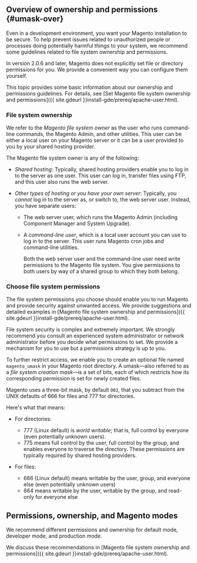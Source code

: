 <div markdown="1">

## Overview of ownership and permissions {#umask-over}
Even in a development environment, you want your Magento installation to be secure. To help prevent issues related to unauthorized people or processes doing potentially harmful things to your system, we recommend some guidelines related to file system ownership and permissions.

<div class="bs-callout bs-callout-info" id="info">
  <p>In version 2.0.6 and later, Magento does not explicitly set file or directory permissions for you. We provide a convenient way you can configure them yourself.</p>
</div>

This topic provides some basic information about our ownership and permissions guidelines. For details, see [Set Magento file system ownership and permissions]({{ site.gdeurl }}install-gde/prereq/apache-user.html).

### File system ownership
We refer to the *Magento file system owner* as the user who runs command-line commands, the Magento Admin, and other utilities. This user can be either a local user on your Magento server or it can be a user provided to you by your shared hosting provider.

The Magento file system owner is any of the following:

*	*Shared hosting*: Typically, shared hosting providers enable you to log in to the server as one user. This user can log in, transfer files using FTP, and this user also runs the web server. 

*	*Other types of hosting or you have your own server*: Typically, you *cannot* log in to the server as, or switch to, the web server user. Instead, you have separate users:

	*	The web server user, which runs the Magento Admin (including Component Manager and System Upgrade). 

	*	A *command-line user*, which is a local user account you can use to log in to the server. This user runs Magento cron jobs and command-line utilities.

		Both the web server user and the command-line user need write permissions to the Magento file system. You give permissions to both users by way of a shared group to which they both belong.

### Choose file system permissions
The file system permissions you choose should enable you to run Magento and provide security against unwanted access. We provide suggestions and detailed examples in [Magento file system ownership and permissions]({{ site.gdeurl }}install-gde/prereq/apache-user.html).

<div class="bs-callout bs-callout-warning">
    <p>File system security is complex and extremely important. We strongly recommend you consult an experienced system administrator or network administrator before you decide what permissions to set. We provide a mechanism for you to use but a permissions strategy is up to you.</p>
</div>

To further restrict access, we enable you to create an optional file named `magento_umask` in your Magento root directory. A umask&mdash;also referred to as a *file system creation mask*&mdash;is a set of bits, each of which restricts how its corresponding permission is set for newly created files.

Magento uses a three-bit mask, by default `002`, that you subtract from the UNIX defaults of 666 for files and 777 for directories. 

Here's what that means:

*	For directories:

	*	777 (Linux default) is *world writable*; that is, full control by everyone (even potentially unknown users).
	*	775 means full control by the user, full control by the group, and enables everyone to traverse the directory. These permissions are typically required by shared hosting providers.

*	For files:

	*	666 (Linux default) means writable by the user, group, and everyone else (even potentially unknown users)
	*	664 means writable by the user, writable by the group, and read-only for everyone else

## Permissions, ownership, and Magento modes
We recommend different permissions and ownership for default mode, developer mode, and production mode.

We discuss these recommendations in [Magento file system ownership and permissions]({{ site.gdeurl }}install-gde/prereq/apache-user.html).